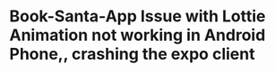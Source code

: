 # Book-Santa-App  Issue with Lottie Animation not working in Android Phone,, crashing the expo client
